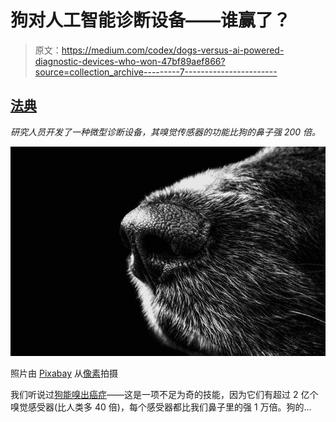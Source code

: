 # 狗对人工智能诊断设备——谁赢了？

> 原文：<https://medium.com/codex/dogs-versus-ai-powered-diagnostic-devices-who-won-47bf89aef866?source=collection_archive---------7----------------------->

## [法典](http://medium.com/codex)

*研究人员开发了一种微型诊断设备，其嗅觉传感器的功能比狗的鼻子强 200 倍。*

![](img/16e5a3c81454c032d62884f25fc2f8e4.png)

照片由 [Pixabay](https://www.pexels.com/@pixabay?utm_content=attributionCopyText&utm_medium=referral&utm_source=pexels) 从[像素](https://www.pexels.com/photo/black-and-white-animal-dog-fur-65928/?utm_content=attributionCopyText&utm_medium=referral&utm_source=pexels)拍摄

我们听说过[狗能嗅出癌症](https://journals.sagepub.com/doi/abs/10.1177/1534735405285096)——这是一项不足为奇的技能，因为它们有超过 2 亿个嗅觉感受器(比人类多 40 倍)，每个感受器都比我们鼻子里的强 1 万倍。狗的…